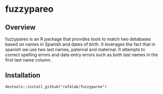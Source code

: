 # fuzzypareo

## Overview

fuzzypareo is an R package that provides tools to match two databases based on names in Spanish and dates of birth. It leverages the fact that
in spanish we use two last names, paternal and maternal. 
It attempts to correct spelling errors and data entry errors such as both last names in the first last name column.

## Installation

```
devtools::install_github("rafalab/fuzzypareo")
```


